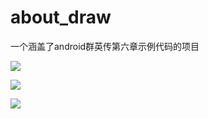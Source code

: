 # about_draw
一个涵盖了android群英传第六章示例代码的项目

![](http://ww3.sinaimg.cn/mw690/006nezkigw1f118rui4bug308i0clgw1.gif)

![](http://ww2.sinaimg.cn/mw690/006nezkigw1f118rs8dbog308i0cl4ly.gif)

![](http://ww2.sinaimg.cn/mw690/006nezkigw1f118rn558rg308i0cln0u.gif)
